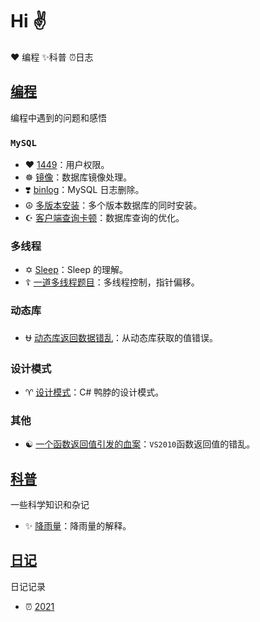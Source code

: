 # Hi ✌️  

❤️ 编程   ✨科普   ⏰日志



## [编程](/编程)

编程中遇到的问题和感悟

### `MySQL`

* ❤️   [1449](/编程/MySQL1449.md)：用户权限。
* ☸️    [镜像](/编程/MySQL镜像.md)：数据库镜像处理。
* ❣️     [binlog](/编程/MySQLbin_log.md)：MySQL 日志删除。
* ☮️    [多版本安装](/编程/MySQL多版本安装.md)：多个版本数据库的同时安装。
* ☪️    [客户端查询卡顿](/编程/MySQL客户端查询卡顿.md)：数据库查询的优化。

### 多线程

*  ✡️   [Sleep](/编程/Sleep的理解.md)：Sleep 的理解。
*  ☦️   [一道多线程题目](/编程/一个多线程题.md)：多线程控制，指针偏移。

### 动态库

*  ⛎   [动态库返回数据错乱](/编程/动态库返回数据错乱.md)：从动态库获取的值错误。



### 设计模式

*  ♈️   [设计模式](/编程/设计模式.md)：C# 鸭脖的设计模式。



### 其他

*  ☯️ [一个函数返回值引发的血案](/编程/一个函数返回值引发的血案.md)：`VS2010`函数返回值的错乱。





## [科普](/科普)

一些科学知识和杂记

*  ✨   [降雨量](/科普/降雨量.md)：降雨量的解释。





## [日记](/日记)

日记记录

*  ⏰ [2021](/日记/2021.md)










